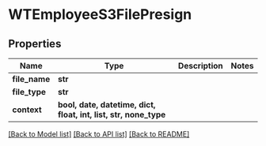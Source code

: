 # WTEmployeeS3FilePresign


## Properties
Name | Type | Description | Notes
------------ | ------------- | ------------- | -------------
**file_name** | **str** |  | 
**file_type** | **str** |  | 
**context** | **bool, date, datetime, dict, float, int, list, str, none_type** |  | 

[[Back to Model list]](../README.md#documentation-for-models) [[Back to API list]](../README.md#documentation-for-api-endpoints) [[Back to README]](../README.md)



